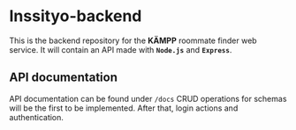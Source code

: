 # Inssityo-backend

This is the backend repository for the **KÄMPP** roommate finder web service. It will contain an API made with **`Node.js`** and **`Express`**.

## API documentation

API documentation can be found under `/docs`
CRUD operations for schemas will be the first to be implemented. After that, login actions and authentication.
